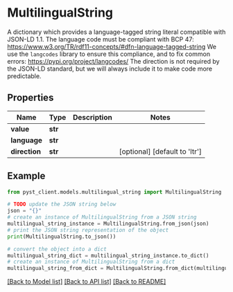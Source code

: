 # MultilingualString

A dictionary which provides a language-tagged string literal compatible with JSON-LD 1.1.  The language code must be compliant with BCP 47: https://www.w3.org/TR/rdf11-concepts/#dfn-language-tagged-string  We use the `langcodes` library to ensure this compliance, and to fix common errors: https://pypi.org/project/langcodes/  The direction is not required by the JSON-LD standard, but we will always include it to make code more predictable.

## Properties

Name | Type | Description | Notes
------------ | ------------- | ------------- | -------------
**value** | **str** |  | 
**language** | **str** |  | 
**direction** | **str** |  | [optional] [default to 'ltr']

## Example

```python
from pyst_client.models.multilingual_string import MultilingualString

# TODO update the JSON string below
json = "{}"
# create an instance of MultilingualString from a JSON string
multilingual_string_instance = MultilingualString.from_json(json)
# print the JSON string representation of the object
print(MultilingualString.to_json())

# convert the object into a dict
multilingual_string_dict = multilingual_string_instance.to_dict()
# create an instance of MultilingualString from a dict
multilingual_string_from_dict = MultilingualString.from_dict(multilingual_string_dict)
```
[[Back to Model list]](../README.md#documentation-for-models) [[Back to API list]](../README.md#documentation-for-api-endpoints) [[Back to README]](../README.md)


